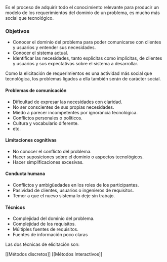 
Es el proceso de adquirir todo el conocimiento relevante para producir un modelo de los requerimientos del dominio de un problema, es mucho más social que tecnológico.

### Objetivos

- Conocer el dominio del problema para poder comunicarse con clientes y usuarios y entender sus necesidades.
- Conocer el sistema actual.
- Identificar las necesidades, tanto explicitas como implícitas, de clientes y usuarios y sus expectativas sobre el sistema a desarrollar.

Como la elicitación de requerimientos es una actividad más social que tecnológica, los problemas ligados a ella también serán de carácter social. 

#### Problemas de comunicación

- Dificultad de expresar las necesidades con claridad.
- No ser conscientes de sus propias necesidades.
- Miedo a parecer incompetentes por ignorancia tecnológica.
- Conflictos personales o políticos.
- Cultura y vocabulario diferente.
- etc.

#### Limitaciones cognitivas

- No conocer el conflicto del problema.
- Hacer suposiciones sobre el dominio o aspectos tecnológicos.
- Hacer simplificaciones excesivas.

#### Conducta humana

- Conflictos y ambigüedades en los roles de los participantes.
- Pasividad de clientes, usuarios o ingenieros de requisitos.
- Temor a que el nuevo sistema lo deje sin trabajo.

#### Técnicos

- Complejidad del dominio del problema.
- Complejidad de los requisitos.
- Múltiples fuentes de requisitos.
- Fuentes de información poco claras


Las dos técnicas de elicitación son:

[[Métodos discretos]]
[[Métodos Interactivos]]